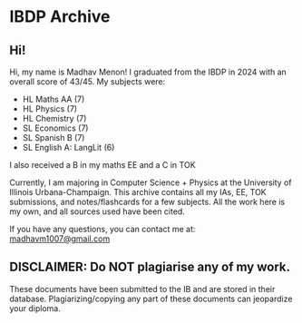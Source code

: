 # IBDP Archive

## Hi!
Hi, my name is Madhav Menon! I graduated from the IBDP in 2024 with an overall score of 43/45. My subjects were:

- HL Maths AA (7)
- HL Physics (7)
- HL Chemistry (7)
- SL Economics (7)
- SL Spanish B (7)
- SL English A: LangLit (6)



I also received a B in my maths EE and a C in TOK

Currently, I am majoring in Computer Science + Physics at the University of Illinois Urbana-Champaign. This archive contains all my IAs, EE, TOK submissions, and notes/flashcards for a few subjects. All the work here is my own, and all sources used have been cited.

If you have any questions, you can contact me at: madhavm1007@gmail.com

## DISCLAIMER: Do **NOT** plagiarise any of my work. 

These documents have been submitted to the IB and are stored in their database. Plagiarizing/copying any part of these documents can jeopardize your diploma. 


